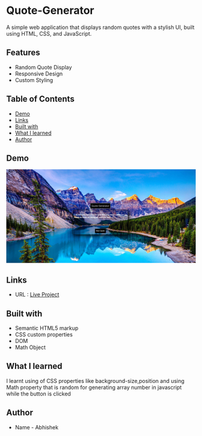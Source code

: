 # Quote-Generator

A simple web application that displays random quotes with a stylish UI, built using HTML, CSS, and JavaScript.

## Features
- Random Quote Display
- Responsive Design
- Custom Styling

## Table of Contents

- [Demo](#demo)
- [Links](#links)
- [Built with](#built-with)
- [What I learned](#what-i-learned)
- [Author](#author)

## Demo

![](quote-generator.png)

## Links
- URL : [Live Project](https://abhi1226l.github.io/Quote-Generator/)

## Built with

- Semantic HTML5 markup
- CSS custom properties
- DOM
- Math Object

## What I learned

 I learnt using of CSS properties like background-size,position and using Math property that is random for generating array number in javascript while the button is clicked

 ## Author

- Name - Abhishek


